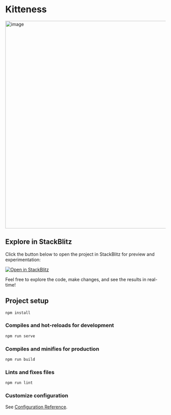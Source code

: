 # Kitteness

<img width="650" alt="image" src="https://github.com/denys-petryniak/kitteness/assets/16530588/2f9f5395-949c-4fe2-a65c-2c8ca36d4545">

## Explore in StackBlitz

Click the button below to open the project in StackBlitz for preview and experimentation:

[![Open in StackBlitz](https://developer.stackblitz.com/img/open_in_stackblitz.svg)](https://stackblitz.com/github/denys-petryniak/kitteness)

Feel free to explore the code, make changes, and see the results in real-time!

## Project setup

```
npm install
```

### Compiles and hot-reloads for development

```
npm run serve
```

### Compiles and minifies for production

```
npm run build
```

### Lints and fixes files

```
npm run lint
```

### Customize configuration

See [Configuration Reference](https://cli.vuejs.org/config/).
